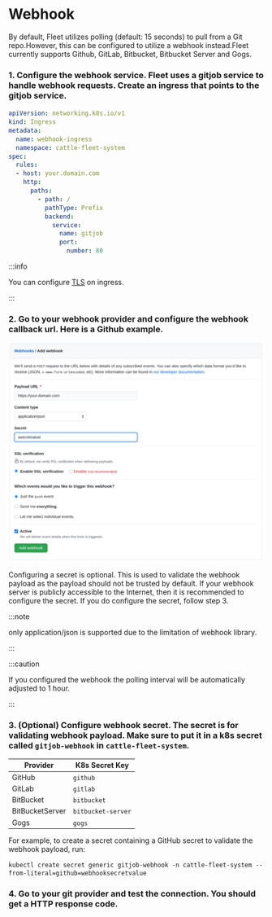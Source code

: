 # Webhook

By default, Fleet utilizes polling (default: 15 seconds) to pull from a Git repo.However, this can be configured to utilize a webhook instead.Fleet currently supports Github,
GitLab, Bitbucket, Bitbucket Server and Gogs.

### 1. Configure the webhook service. Fleet uses a gitjob service to handle webhook requests. Create an ingress that points to the gitjob service.

```yaml
apiVersion: networking.k8s.io/v1
kind: Ingress
metadata:
  name: webhook-ingress
  namespace: cattle-fleet-system
spec:
  rules:
  - host: your.domain.com
    http:
      paths:
        - path: /
          pathType: Prefix
          backend:
            service:
              name: gitjob
              port:
                number: 80
```

:::info

You can configure [TLS](https://kubernetes.io/docs/concepts/services-networking/ingress/#tls) on ingress.

:::

### 2. Go to your webhook provider and configure the webhook callback url. Here is a Github example.

![](../static/img/webhook.png)

Configuring a secret is optional. This is used to validate the webhook payload as the payload should not be trusted by default.
If your webhook server is publicly accessible to the Internet, then it is recommended to configure the secret. If you do configure the
secret, follow step 3.

:::note

only application/json is supported due to the limitation of webhook library.

:::

:::caution

If you configured the webhook the polling interval will be automatically adjusted to 1 hour.

:::

### 3. (Optional) Configure webhook secret. The secret is for validating webhook payload. Make sure to put it in a k8s secret called `gitjob-webhook` in `cattle-fleet-system`.

| Provider        | K8s Secret Key                   |
|-----------------| ---------------------------------|
| GitHub          | `github`                         |
| GitLab          | `gitlab`                         |
| BitBucket       | `bitbucket`                      |
| BitBucketServer | `bitbucket-server`               |
| Gogs            | `gogs`                           |

For example, to create a secret containing a GitHub secret to validate the webhook payload, run:

```shell
kubectl create secret generic gitjob-webhook -n cattle-fleet-system --from-literal=github=webhooksecretvalue
```

### 4. Go to your git provider and test the connection. You should get a HTTP response code.